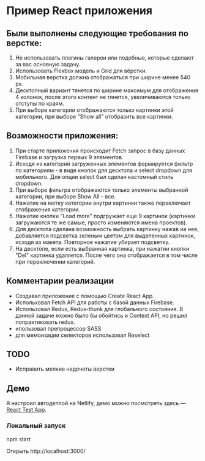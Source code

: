 # Пример React приложения

## Были выполнены следующие требования по верстке:


1. Не использовать плагины галереи или подобные, которые сделают за вас основную задачу.
2. Использовать Flexbox модель и Grid для вёрстки.
3. Мобильная верстка должна отображаться при ширине менее 540 px.
4. Десктопный вариант тянется по ширине максимум для отображения 4 колонок, после этого контент не тянется, увеличиваются только отступы по краям.
5. При выборе категории отображаются только картинки этой категории, при выборе "Show all" отобразить все картинки.

## Возможности приложения:

1. При старте приложения происходит Fetch запрос в базу данных Firebase и загрузка первых 9 элементов.
2. Исходя из категорий загруженных элементов формируется фильтр по категориям - в виде кнопок для десктопа и select dropdown для мобильного. Для опции select был сделан кастомный стиль dropdown.
3. При выборе фильтра отображаются только элементы выбранной категории, при выборе Show All - все.
4. Нажатие на метку категории внутри картинки также переключает отображения категории.
5. Нажатие кнопки "Load more" подгружает еще 9 картинок (картинки загружаются те же самые, просто изменяются имена проектов).
6. Для десктопа сделана возможность выбрать картинку нажав на нее, добавляется подсветка зеленым цветом для выделенных картинок, исходя из макета. Повторное нажатие убирает подсветку.
7. На десктопе, если есть выбранная картинка, при нажатии кнопки "Del" картинка удаляется. После чего она отображается в том числе при переключении категорий.

## Комментарии реализации

* Создавал приложение с помощью Create React App.
* Испольховал Fetch API для работы с базой данных Firebase.
* Использовал Redux, Redux-thunk для глобального состояния. В данной задаче можно было бы обойтись и Context API, но решил попрактиковать redux.
* ипользовал препроцессор SASS
* для мемоизации селекторов использовал Reselect

## TODO

* Исправить мелкие недочеты верстки


## Демо

Я настроил автодеплой на Netlify, демо можно посмотреть здесь — [React Test App](https://resonant-bunny-d8a737.netlify.app/).

### Локальный запуск


npm start


Открыть http://localhost:3000/


